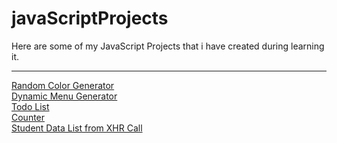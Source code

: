# javaScriptProjects
Here are some of my JavaScript Projects that i have created during learning it.
<hr>
<a href="./randomBackgroundColor">Random Color Generator</a>
<br>
<a href="./dynamicMenu">Dynamic Menu Generator</a>
<br>
<a href="./todoList">Todo List</a>
<br>
<a href="./counter">Counter</a>
<br>
<a href="./studentData">Student Data List from XHR Call</a>
